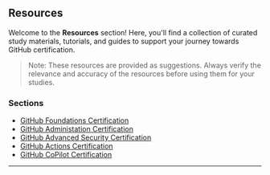 ## Resources

Welcome to the **Resources** section! 
Here, you'll find a collection of curated study materials, tutorials, and guides to support your journey towards GitHub certification.

> Note: These resources are provided as suggestions. Always verify the relevance and accuracy of the resources before using them for your studies.


### Sections

- [GitHub Foundations Certification](01_foundations.md)
- [GitHub Administation Certification](02_administration.md)
- [GitHub Advanced Security Certification](03_advanced_security.md)
- [GitHub Actions Certification](04_actions.md)
- [GitHub CoPilot Certification](05_copilot.md)

----



